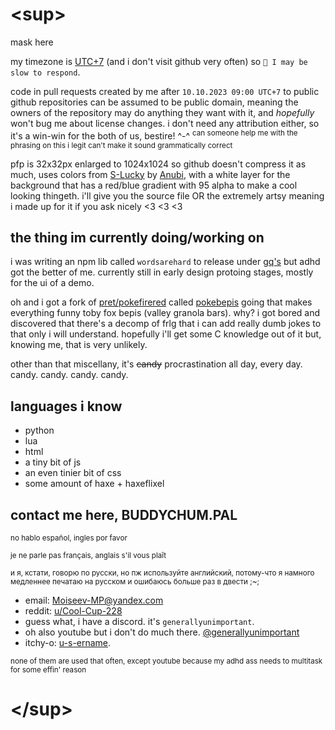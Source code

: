 # \<sup>
mask here

my timezone is [UTC+7](https://www.timeanddate.com/worldclock/timezone/utc7) (and i don't visit github very often) so  ``💭 I may be slow to respond``.

code in pull requests created by me after ``10.10.2023 09:00 UTC+7`` to public github repositories can be assumed to be public domain, meaning the owners of the repository may do anything they want with it, and _hopefully_ won't bug me about license changes. i don't need any attribution either, so it's a win-win for the both of us, bestire! ^-^ <!--best tire ftw--> <sup>can someone help me with the phrasing on this i legit can't make it sound grammatically correct</sup>

pfp is 32x32px enlarged to 1024x1024 so github doesn't compress it as much, uses colors from [S-Lucky](https://lospec.com/palette-list/s-lucky) by [Anubi](https://lospec.com/anubi), with a white layer for the background that has a red/blue gradient with 95 alpha to make a cool looking thingeth. i'll give you the source file OR the extremely artsy meaning i made up for it if you ask nicely <3 <3 <3

## the thing im currently doing/working on
i was writing an npm lib called ``wordsarehard`` to release under [gq's](https://github.com/xxxqsq) but adhd got the better of me. currently still in early design protoing stages, mostly for the ui of a demo.

oh and i got a fork of [pret/pokefirered](https://github.com/pret/pokefirered) called [pokebepis](https://github.com/maska228/pokebepis) going that makes everything funny toby fox bepis (valley granola bars). why? i got bored and discovered that there's a decomp of frlg that i can add really dumb jokes to that only i will understand. hopefully i'll get some C knowledge out of it but, knowing me, that is very unlikely.

other than that miscellany, it's ~~candy~~ procrastination all day, every day. candy. candy. candy. candy.

## languages i know
- python
- lua
- html
- a tiny bit of js
- an even tinier bit of css
- some amount of haxe + haxeflixel
<!-- - oh and also like absolutely no experience with c-like languages -->

## contact me here, BUDDYCHUM.PAL
<sub>no hablo español, ingles por favor</sub>

<sub>je ne parle pas français, anglais s'il vous plaît</sub>

<sub>и я, кстати, говорю по русски, но пж используйте английский, потому-что я намного медленнее печатаю на русском и ошибаюсь больше раз в двести ;~;</sub>
- email: [Moiseev-MP@yandex.com](mailto:Moiseev-MP@yandex.com)
- reddit: [u/Cool-Cup-228](https://reddit.com/u/Cool-Cup-228)
- guess what, i have a discord. it's ``generallyunimportant``.
- oh also youtube but i don't do much there. [@generallyunimportant](https://youtube.com/@generallyunimportant)
- itchy-o: <!-- maybe it's the way you're dressed? maybe- may- ay- ayayayayayyayayayayayyayayay --> [u-s-ername](https://u-s-ername.itch.io).

<sup>none of them are used that often, except youtube because my adhd ass needs to multitask for some effin' reason</sup>
# \</sup>
